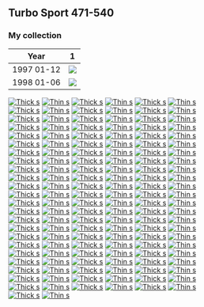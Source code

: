 ## Turbo Sport 471-540

### My collection

|    Year    |                                                                                                          1                                                                                                          |
|:----------:|:-------------------------------------------------------------------------------------------------------------------------------------------------------------------------------------------------------------------:|
| 1997 01-12 | [<img src='thumbnails/outer/1997_01-12.1.5.png'>](https://raw.githubusercontent.com/vlegchilkin/collection/8ca64197bbb6d036883a191b0727065c7d7e68b1/gum_wrappers/kent/turbo/sport/471-540/outer/1997_01-12.1.5.png) |
| 1998 01-06 | [<img src='thumbnails/outer/1998_01-06.1.5.png'>](https://raw.githubusercontent.com/vlegchilkin/collection/8ca64197bbb6d036883a191b0727065c7d7e68b1/gum_wrappers/kent/turbo/sport/471-540/outer/1998_01-06.1.5.png) |

<span style="display: inline-block;">
	<a href='https://raw.githubusercontent.com/vlegchilkin/collection/8ca64197bbb6d036883a191b0727065c7d7e68b1/gum_wrappers/kent/turbo/sport/471-540/inner/471.thick_s.3.png' title='Thick s'><img src='thumbnails/inner/471.thick_s.3.png' alt='Thick s'></a>
	<a href='https://raw.githubusercontent.com/vlegchilkin/collection/8ca64197bbb6d036883a191b0727065c7d7e68b1/gum_wrappers/kent/turbo/sport/471-540/inner/471.thin_s.4.png' title='Thin s'><img src='thumbnails/inner/471.thin_s.4.png' alt='Thin s'></a>
</span>
<span style="display: inline-block;">
	<a href='https://raw.githubusercontent.com/vlegchilkin/collection/8ca64197bbb6d036883a191b0727065c7d7e68b1/gum_wrappers/kent/turbo/sport/471-540/inner/472.thick_s.4.png' title='Thick s'><img src='thumbnails/inner/472.thick_s.4.png' alt='Thick s'></a>
	<a href='https://raw.githubusercontent.com/vlegchilkin/collection/8ca64197bbb6d036883a191b0727065c7d7e68b1/gum_wrappers/kent/turbo/sport/471-540/inner/472.thin_s.4.png' title='Thin s'><img src='thumbnails/inner/472.thin_s.4.png' alt='Thin s'></a>
</span>
<span style="display: inline-block;">
	<a href='https://raw.githubusercontent.com/vlegchilkin/collection/8ca64197bbb6d036883a191b0727065c7d7e68b1/gum_wrappers/kent/turbo/sport/471-540/inner/473.thick_s.3.png' title='Thick s'><img src='thumbnails/inner/473.thick_s.3.png' alt='Thick s'></a>
	<a href='https://raw.githubusercontent.com/vlegchilkin/collection/8ca64197bbb6d036883a191b0727065c7d7e68b1/gum_wrappers/kent/turbo/sport/471-540/inner/473.thin_s.5.png' title='Thin s'><img src='thumbnails/inner/473.thin_s.5.png' alt='Thin s'></a>
</span>
<span style="display: inline-block;">
	<a href='https://raw.githubusercontent.com/vlegchilkin/collection/8ca64197bbb6d036883a191b0727065c7d7e68b1/gum_wrappers/kent/turbo/sport/471-540/inner/474.thick_s.3.png' title='Thick s'><img src='thumbnails/inner/474.thick_s.3.png' alt='Thick s'></a>
	<a href='https://raw.githubusercontent.com/vlegchilkin/collection/8ca64197bbb6d036883a191b0727065c7d7e68b1/gum_wrappers/kent/turbo/sport/471-540/inner/474.thin_s.4.png' title='Thin s'><img src='thumbnails/inner/474.thin_s.4.png' alt='Thin s'></a>
</span>
<span style="display: inline-block;">
	<a href='https://raw.githubusercontent.com/vlegchilkin/collection/8ca64197bbb6d036883a191b0727065c7d7e68b1/gum_wrappers/kent/turbo/sport/471-540/inner/475.thick_s.5.png' title='Thick s'><img src='thumbnails/inner/475.thick_s.5.png' alt='Thick s'></a>
	<a href='https://raw.githubusercontent.com/vlegchilkin/collection/8ca64197bbb6d036883a191b0727065c7d7e68b1/gum_wrappers/kent/turbo/sport/471-540/inner/475.thin_s.5.png' title='Thin s'><img src='thumbnails/inner/475.thin_s.5.png' alt='Thin s'></a>
</span>
<span style="display: inline-block;">
	<a href='https://raw.githubusercontent.com/vlegchilkin/collection/bb62183bbbef6b8d8eb049662fe9d50fc2c40ec8/gum_wrappers/kent/turbo/sport/471-540/inner/476.thick_s.0.png' title='Thick s'><img src='thumbnails/inner/476.thick_s.0.png' alt='Thick s'></a>
	<a href='https://raw.githubusercontent.com/vlegchilkin/collection/8ca64197bbb6d036883a191b0727065c7d7e68b1/gum_wrappers/kent/turbo/sport/471-540/inner/476.thin_s.5.png' title='Thin s'><img src='thumbnails/inner/476.thin_s.5.png' alt='Thin s'></a>
</span>
<span style="display: inline-block;">
	<a href='https://raw.githubusercontent.com/vlegchilkin/collection/8ca64197bbb6d036883a191b0727065c7d7e68b1/gum_wrappers/kent/turbo/sport/471-540/inner/477.thick_s.5.png' title='Thick s'><img src='thumbnails/inner/477.thick_s.5.png' alt='Thick s'></a>
	<a href='https://raw.githubusercontent.com/vlegchilkin/collection/8ca64197bbb6d036883a191b0727065c7d7e68b1/gum_wrappers/kent/turbo/sport/471-540/inner/477.thin_s.5.png' title='Thin s'><img src='thumbnails/inner/477.thin_s.5.png' alt='Thin s'></a>
</span>
<span style="display: inline-block;">
	<a href='https://raw.githubusercontent.com/vlegchilkin/collection/8ca64197bbb6d036883a191b0727065c7d7e68b1/gum_wrappers/kent/turbo/sport/471-540/inner/478.thick_s.4.png' title='Thick s'><img src='thumbnails/inner/478.thick_s.4.png' alt='Thick s'></a>
	<a href='https://raw.githubusercontent.com/vlegchilkin/collection/8ca64197bbb6d036883a191b0727065c7d7e68b1/gum_wrappers/kent/turbo/sport/471-540/inner/478.thin_s.4.png' title='Thin s'><img src='thumbnails/inner/478.thin_s.4.png' alt='Thin s'></a>
</span>
<span style="display: inline-block;">
	<a href='https://raw.githubusercontent.com/vlegchilkin/collection/8ca64197bbb6d036883a191b0727065c7d7e68b1/gum_wrappers/kent/turbo/sport/471-540/inner/479.thick_s.4.png' title='Thick s'><img src='thumbnails/inner/479.thick_s.4.png' alt='Thick s'></a>
	<a href='https://raw.githubusercontent.com/vlegchilkin/collection/8ca64197bbb6d036883a191b0727065c7d7e68b1/gum_wrappers/kent/turbo/sport/471-540/inner/479.thin_s.4.png' title='Thin s'><img src='thumbnails/inner/479.thin_s.4.png' alt='Thin s'></a>
</span>
<span style="display: inline-block;">
	<a href='https://raw.githubusercontent.com/vlegchilkin/collection/8ca64197bbb6d036883a191b0727065c7d7e68b1/gum_wrappers/kent/turbo/sport/471-540/inner/480.thick_s.3.png' title='Thick s'><img src='thumbnails/inner/480.thick_s.3.png' alt='Thick s'></a>
	<a href='https://raw.githubusercontent.com/vlegchilkin/collection/8ca64197bbb6d036883a191b0727065c7d7e68b1/gum_wrappers/kent/turbo/sport/471-540/inner/480.thin_s.5.png' title='Thin s'><img src='thumbnails/inner/480.thin_s.5.png' alt='Thin s'></a>
</span>
<span style="display: inline-block;">
	<a href='https://raw.githubusercontent.com/vlegchilkin/collection/8ca64197bbb6d036883a191b0727065c7d7e68b1/gum_wrappers/kent/turbo/sport/471-540/inner/481.thick_s.3.png' title='Thick s'><img src='thumbnails/inner/481.thick_s.3.png' alt='Thick s'></a>
	<a href='https://raw.githubusercontent.com/vlegchilkin/collection/8ca64197bbb6d036883a191b0727065c7d7e68b1/gum_wrappers/kent/turbo/sport/471-540/inner/481.thin_s.5.png' title='Thin s'><img src='thumbnails/inner/481.thin_s.5.png' alt='Thin s'></a>
</span>
<span style="display: inline-block;">
	<a href='https://raw.githubusercontent.com/vlegchilkin/collection/8ca64197bbb6d036883a191b0727065c7d7e68b1/gum_wrappers/kent/turbo/sport/471-540/inner/482.thick_s.5.png' title='Thick s'><img src='thumbnails/inner/482.thick_s.5.png' alt='Thick s'></a>
	<a href='https://raw.githubusercontent.com/vlegchilkin/collection/8ca64197bbb6d036883a191b0727065c7d7e68b1/gum_wrappers/kent/turbo/sport/471-540/inner/482.thin_s.5.png' title='Thin s'><img src='thumbnails/inner/482.thin_s.5.png' alt='Thin s'></a>
</span>
<span style="display: inline-block;">
	<a href='https://raw.githubusercontent.com/vlegchilkin/collection/8ca64197bbb6d036883a191b0727065c7d7e68b1/gum_wrappers/kent/turbo/sport/471-540/inner/483.thick_s.5.png' title='Thick s'><img src='thumbnails/inner/483.thick_s.5.png' alt='Thick s'></a>
	<a href='https://raw.githubusercontent.com/vlegchilkin/collection/8ca64197bbb6d036883a191b0727065c7d7e68b1/gum_wrappers/kent/turbo/sport/471-540/inner/483.thin_s.5.png' title='Thin s'><img src='thumbnails/inner/483.thin_s.5.png' alt='Thin s'></a>
</span>
<span style="display: inline-block;">
	<a href='https://raw.githubusercontent.com/vlegchilkin/collection/8ca64197bbb6d036883a191b0727065c7d7e68b1/gum_wrappers/kent/turbo/sport/471-540/inner/484.thick_s.5.png' title='Thick s'><img src='thumbnails/inner/484.thick_s.5.png' alt='Thick s'></a>
	<a href='https://raw.githubusercontent.com/vlegchilkin/collection/8ca64197bbb6d036883a191b0727065c7d7e68b1/gum_wrappers/kent/turbo/sport/471-540/inner/484.thin_s.4.png' title='Thin s'><img src='thumbnails/inner/484.thin_s.4.png' alt='Thin s'></a>
</span>
<span style="display: inline-block;">
	<a href='https://raw.githubusercontent.com/vlegchilkin/collection/8ca64197bbb6d036883a191b0727065c7d7e68b1/gum_wrappers/kent/turbo/sport/471-540/inner/485.thick_s.5.png' title='Thick s'><img src='thumbnails/inner/485.thick_s.5.png' alt='Thick s'></a>
	<a href='https://raw.githubusercontent.com/vlegchilkin/collection/8ca64197bbb6d036883a191b0727065c7d7e68b1/gum_wrappers/kent/turbo/sport/471-540/inner/485.thin_s.5.png' title='Thin s'><img src='thumbnails/inner/485.thin_s.5.png' alt='Thin s'></a>
</span>
<span style="display: inline-block;">
	<a href='https://raw.githubusercontent.com/vlegchilkin/collection/8ca64197bbb6d036883a191b0727065c7d7e68b1/gum_wrappers/kent/turbo/sport/471-540/inner/486.thick_s.3.png' title='Thick s'><img src='thumbnails/inner/486.thick_s.3.png' alt='Thick s'></a>
	<a href='https://raw.githubusercontent.com/vlegchilkin/collection/8ca64197bbb6d036883a191b0727065c7d7e68b1/gum_wrappers/kent/turbo/sport/471-540/inner/486.thin_s.5.png' title='Thin s'><img src='thumbnails/inner/486.thin_s.5.png' alt='Thin s'></a>
</span>
<span style="display: inline-block;">
	<a href='https://raw.githubusercontent.com/vlegchilkin/collection/8ca64197bbb6d036883a191b0727065c7d7e68b1/gum_wrappers/kent/turbo/sport/471-540/inner/487.thick_s.3.png' title='Thick s'><img src='thumbnails/inner/487.thick_s.3.png' alt='Thick s'></a>
	<a href='https://raw.githubusercontent.com/vlegchilkin/collection/8ca64197bbb6d036883a191b0727065c7d7e68b1/gum_wrappers/kent/turbo/sport/471-540/inner/487.thin_s.5.png' title='Thin s'><img src='thumbnails/inner/487.thin_s.5.png' alt='Thin s'></a>
</span>
<span style="display: inline-block;">
	<a href='https://raw.githubusercontent.com/vlegchilkin/collection/8ca64197bbb6d036883a191b0727065c7d7e68b1/gum_wrappers/kent/turbo/sport/471-540/inner/488.thick_s.5.png' title='Thick s'><img src='thumbnails/inner/488.thick_s.5.png' alt='Thick s'></a>
	<a href='https://raw.githubusercontent.com/vlegchilkin/collection/8ca64197bbb6d036883a191b0727065c7d7e68b1/gum_wrappers/kent/turbo/sport/471-540/inner/488.thin_s.5.png' title='Thin s'><img src='thumbnails/inner/488.thin_s.5.png' alt='Thin s'></a>
</span>
<span style="display: inline-block;">
	<a href='https://raw.githubusercontent.com/vlegchilkin/collection/8ca64197bbb6d036883a191b0727065c7d7e68b1/gum_wrappers/kent/turbo/sport/471-540/inner/489.thick_s.5.png' title='Thick s'><img src='thumbnails/inner/489.thick_s.5.png' alt='Thick s'></a>
	<a href='https://raw.githubusercontent.com/vlegchilkin/collection/8ca64197bbb6d036883a191b0727065c7d7e68b1/gum_wrappers/kent/turbo/sport/471-540/inner/489.thin_s.5.png' title='Thin s'><img src='thumbnails/inner/489.thin_s.5.png' alt='Thin s'></a>
</span>
<span style="display: inline-block;">
	<a href='https://raw.githubusercontent.com/vlegchilkin/collection/8ca64197bbb6d036883a191b0727065c7d7e68b1/gum_wrappers/kent/turbo/sport/471-540/inner/490.thick_s.4.png' title='Thick s'><img src='thumbnails/inner/490.thick_s.4.png' alt='Thick s'></a>
	<a href='https://raw.githubusercontent.com/vlegchilkin/collection/8ca64197bbb6d036883a191b0727065c7d7e68b1/gum_wrappers/kent/turbo/sport/471-540/inner/490.thin_s.5.png' title='Thin s'><img src='thumbnails/inner/490.thin_s.5.png' alt='Thin s'></a>
</span>
<span style="display: inline-block;">
	<a href='https://raw.githubusercontent.com/vlegchilkin/collection/8ca64197bbb6d036883a191b0727065c7d7e68b1/gum_wrappers/kent/turbo/sport/471-540/inner/491.thick_s.5.png' title='Thick s'><img src='thumbnails/inner/491.thick_s.5.png' alt='Thick s'></a>
	<a href='https://raw.githubusercontent.com/vlegchilkin/collection/8ca64197bbb6d036883a191b0727065c7d7e68b1/gum_wrappers/kent/turbo/sport/471-540/inner/491.thin_s.4.png' title='Thin s'><img src='thumbnails/inner/491.thin_s.4.png' alt='Thin s'></a>
</span>
<span style="display: inline-block;">
	<a href='https://raw.githubusercontent.com/vlegchilkin/collection/8ca64197bbb6d036883a191b0727065c7d7e68b1/gum_wrappers/kent/turbo/sport/471-540/inner/492.thick_s.5.png' title='Thick s'><img src='thumbnails/inner/492.thick_s.5.png' alt='Thick s'></a>
	<a href='https://raw.githubusercontent.com/vlegchilkin/collection/8ca64197bbb6d036883a191b0727065c7d7e68b1/gum_wrappers/kent/turbo/sport/471-540/inner/492.thin_s.5.png' title='Thin s'><img src='thumbnails/inner/492.thin_s.5.png' alt='Thin s'></a>
</span>
<span style="display: inline-block;">
	<a href='https://raw.githubusercontent.com/vlegchilkin/collection/8ca64197bbb6d036883a191b0727065c7d7e68b1/gum_wrappers/kent/turbo/sport/471-540/inner/493.thick_s.5.png' title='Thick s'><img src='thumbnails/inner/493.thick_s.5.png' alt='Thick s'></a>
	<a href='https://raw.githubusercontent.com/vlegchilkin/collection/8ca64197bbb6d036883a191b0727065c7d7e68b1/gum_wrappers/kent/turbo/sport/471-540/inner/493.thin_s.5.png' title='Thin s'><img src='thumbnails/inner/493.thin_s.5.png' alt='Thin s'></a>
</span>
<span style="display: inline-block;">
	<a href='https://raw.githubusercontent.com/vlegchilkin/collection/8ca64197bbb6d036883a191b0727065c7d7e68b1/gum_wrappers/kent/turbo/sport/471-540/inner/494.thick_s.5.png' title='Thick s'><img src='thumbnails/inner/494.thick_s.5.png' alt='Thick s'></a>
	<a href='https://raw.githubusercontent.com/vlegchilkin/collection/8ca64197bbb6d036883a191b0727065c7d7e68b1/gum_wrappers/kent/turbo/sport/471-540/inner/494.thin_s.5.png' title='Thin s'><img src='thumbnails/inner/494.thin_s.5.png' alt='Thin s'></a>
</span>
<span style="display: inline-block;">
	<a href='https://raw.githubusercontent.com/vlegchilkin/collection/8ca64197bbb6d036883a191b0727065c7d7e68b1/gum_wrappers/kent/turbo/sport/471-540/inner/495.thick_s.4.png' title='Thick s'><img src='thumbnails/inner/495.thick_s.4.png' alt='Thick s'></a>
	<a href='https://raw.githubusercontent.com/vlegchilkin/collection/8ca64197bbb6d036883a191b0727065c7d7e68b1/gum_wrappers/kent/turbo/sport/471-540/inner/495.thin_s.5.png' title='Thin s'><img src='thumbnails/inner/495.thin_s.5.png' alt='Thin s'></a>
</span>
<span style="display: inline-block;">
	<a href='https://raw.githubusercontent.com/vlegchilkin/collection/8ca64197bbb6d036883a191b0727065c7d7e68b1/gum_wrappers/kent/turbo/sport/471-540/inner/496.thick_s.5.png' title='Thick s'><img src='thumbnails/inner/496.thick_s.5.png' alt='Thick s'></a>
	<a href='https://raw.githubusercontent.com/vlegchilkin/collection/8ca64197bbb6d036883a191b0727065c7d7e68b1/gum_wrappers/kent/turbo/sport/471-540/inner/496.thin_s.5.png' title='Thin s'><img src='thumbnails/inner/496.thin_s.5.png' alt='Thin s'></a>
</span>
<span style="display: inline-block;">
	<a href='https://raw.githubusercontent.com/vlegchilkin/collection/bb62183bbbef6b8d8eb049662fe9d50fc2c40ec8/gum_wrappers/kent/turbo/sport/471-540/inner/497.thick_s.0.png' title='Thick s'><img src='thumbnails/inner/497.thick_s.0.png' alt='Thick s'></a>
	<a href='https://raw.githubusercontent.com/vlegchilkin/collection/8ca64197bbb6d036883a191b0727065c7d7e68b1/gum_wrappers/kent/turbo/sport/471-540/inner/497.thin_s.5.png' title='Thin s'><img src='thumbnails/inner/497.thin_s.5.png' alt='Thin s'></a>
</span>
<span style="display: inline-block;">
	<a href='https://raw.githubusercontent.com/vlegchilkin/collection/8ca64197bbb6d036883a191b0727065c7d7e68b1/gum_wrappers/kent/turbo/sport/471-540/inner/498.thick_s.3.png' title='Thick s'><img src='thumbnails/inner/498.thick_s.3.png' alt='Thick s'></a>
	<a href='https://raw.githubusercontent.com/vlegchilkin/collection/8ca64197bbb6d036883a191b0727065c7d7e68b1/gum_wrappers/kent/turbo/sport/471-540/inner/498.thin_s.5.png' title='Thin s'><img src='thumbnails/inner/498.thin_s.5.png' alt='Thin s'></a>
</span>
<span style="display: inline-block;">
	<a href='https://raw.githubusercontent.com/vlegchilkin/collection/8ca64197bbb6d036883a191b0727065c7d7e68b1/gum_wrappers/kent/turbo/sport/471-540/inner/499.thick_s.3.png' title='Thick s'><img src='thumbnails/inner/499.thick_s.3.png' alt='Thick s'></a>
	<a href='https://raw.githubusercontent.com/vlegchilkin/collection/8ca64197bbb6d036883a191b0727065c7d7e68b1/gum_wrappers/kent/turbo/sport/471-540/inner/499.thin_s.5.png' title='Thin s'><img src='thumbnails/inner/499.thin_s.5.png' alt='Thin s'></a>
</span>
<span style="display: inline-block;">
	<a href='https://raw.githubusercontent.com/vlegchilkin/collection/8ca64197bbb6d036883a191b0727065c7d7e68b1/gum_wrappers/kent/turbo/sport/471-540/inner/500.thick_s.4.png' title='Thick s'><img src='thumbnails/inner/500.thick_s.4.png' alt='Thick s'></a>
	<a href='https://raw.githubusercontent.com/vlegchilkin/collection/8ca64197bbb6d036883a191b0727065c7d7e68b1/gum_wrappers/kent/turbo/sport/471-540/inner/500.thin_s.5.png' title='Thin s'><img src='thumbnails/inner/500.thin_s.5.png' alt='Thin s'></a>
</span>
<span style="display: inline-block;">
	<a href='https://raw.githubusercontent.com/vlegchilkin/collection/8ca64197bbb6d036883a191b0727065c7d7e68b1/gum_wrappers/kent/turbo/sport/471-540/inner/501.thick_s.5.png' title='Thick s'><img src='thumbnails/inner/501.thick_s.5.png' alt='Thick s'></a>
	<a href='https://raw.githubusercontent.com/vlegchilkin/collection/8ca64197bbb6d036883a191b0727065c7d7e68b1/gum_wrappers/kent/turbo/sport/471-540/inner/501.thin_s.4.png' title='Thin s'><img src='thumbnails/inner/501.thin_s.4.png' alt='Thin s'></a>
</span>
<span style="display: inline-block;">
	<a href='https://raw.githubusercontent.com/vlegchilkin/collection/8ca64197bbb6d036883a191b0727065c7d7e68b1/gum_wrappers/kent/turbo/sport/471-540/inner/502.thick_s.5.png' title='Thick s'><img src='thumbnails/inner/502.thick_s.5.png' alt='Thick s'></a>
	<a href='https://raw.githubusercontent.com/vlegchilkin/collection/8ca64197bbb6d036883a191b0727065c7d7e68b1/gum_wrappers/kent/turbo/sport/471-540/inner/502.thin_s.5.png' title='Thin s'><img src='thumbnails/inner/502.thin_s.5.png' alt='Thin s'></a>
</span>
<span style="display: inline-block;">
	<a href='https://raw.githubusercontent.com/vlegchilkin/collection/8ca64197bbb6d036883a191b0727065c7d7e68b1/gum_wrappers/kent/turbo/sport/471-540/inner/503.thick_s.3.png' title='Thick s'><img src='thumbnails/inner/503.thick_s.3.png' alt='Thick s'></a>
	<a href='https://raw.githubusercontent.com/vlegchilkin/collection/8ca64197bbb6d036883a191b0727065c7d7e68b1/gum_wrappers/kent/turbo/sport/471-540/inner/503.thin_s.5.png' title='Thin s'><img src='thumbnails/inner/503.thin_s.5.png' alt='Thin s'></a>
</span>
<span style="display: inline-block;">
	<a href='https://raw.githubusercontent.com/vlegchilkin/collection/8ca64197bbb6d036883a191b0727065c7d7e68b1/gum_wrappers/kent/turbo/sport/471-540/inner/504.thick_s.4.png' title='Thick s'><img src='thumbnails/inner/504.thick_s.4.png' alt='Thick s'></a>
	<a href='https://raw.githubusercontent.com/vlegchilkin/collection/8ca64197bbb6d036883a191b0727065c7d7e68b1/gum_wrappers/kent/turbo/sport/471-540/inner/504.thin_s.5.png' title='Thin s'><img src='thumbnails/inner/504.thin_s.5.png' alt='Thin s'></a>
</span>
<span style="display: inline-block;">
	<a href='https://raw.githubusercontent.com/vlegchilkin/collection/8ca64197bbb6d036883a191b0727065c7d7e68b1/gum_wrappers/kent/turbo/sport/471-540/inner/505.thick_s.5.png' title='Thick s'><img src='thumbnails/inner/505.thick_s.5.png' alt='Thick s'></a>
	<a href='https://raw.githubusercontent.com/vlegchilkin/collection/8ca64197bbb6d036883a191b0727065c7d7e68b1/gum_wrappers/kent/turbo/sport/471-540/inner/505.thin_s.5.png' title='Thin s'><img src='thumbnails/inner/505.thin_s.5.png' alt='Thin s'></a>
</span>
<span style="display: inline-block;">
	<a href='https://raw.githubusercontent.com/vlegchilkin/collection/8ca64197bbb6d036883a191b0727065c7d7e68b1/gum_wrappers/kent/turbo/sport/471-540/inner/506.thick_s.5.png' title='Thick s'><img src='thumbnails/inner/506.thick_s.5.png' alt='Thick s'></a>
	<a href='https://raw.githubusercontent.com/vlegchilkin/collection/8ca64197bbb6d036883a191b0727065c7d7e68b1/gum_wrappers/kent/turbo/sport/471-540/inner/506.thin_s.3.png' title='Thin s'><img src='thumbnails/inner/506.thin_s.3.png' alt='Thin s'></a>
</span>
<span style="display: inline-block;">
	<a href='https://raw.githubusercontent.com/vlegchilkin/collection/8ca64197bbb6d036883a191b0727065c7d7e68b1/gum_wrappers/kent/turbo/sport/471-540/inner/507.thick_s.4.png' title='Thick s'><img src='thumbnails/inner/507.thick_s.4.png' alt='Thick s'></a>
	<a href='https://raw.githubusercontent.com/vlegchilkin/collection/8ca64197bbb6d036883a191b0727065c7d7e68b1/gum_wrappers/kent/turbo/sport/471-540/inner/507.thin_s.4.png' title='Thin s'><img src='thumbnails/inner/507.thin_s.4.png' alt='Thin s'></a>
</span>
<span style="display: inline-block;">
	<a href='https://raw.githubusercontent.com/vlegchilkin/collection/bb62183bbbef6b8d8eb049662fe9d50fc2c40ec8/gum_wrappers/kent/turbo/sport/471-540/inner/508.thick_s.0.png' title='Thick s'><img src='thumbnails/inner/508.thick_s.0.png' alt='Thick s'></a>
	<a href='https://raw.githubusercontent.com/vlegchilkin/collection/8ca64197bbb6d036883a191b0727065c7d7e68b1/gum_wrappers/kent/turbo/sport/471-540/inner/508.thin_s.5.png' title='Thin s'><img src='thumbnails/inner/508.thin_s.5.png' alt='Thin s'></a>
</span>
<span style="display: inline-block;">
	<a href='https://raw.githubusercontent.com/vlegchilkin/collection/8ca64197bbb6d036883a191b0727065c7d7e68b1/gum_wrappers/kent/turbo/sport/471-540/inner/509.thick_s.5.png' title='Thick s'><img src='thumbnails/inner/509.thick_s.5.png' alt='Thick s'></a>
	<a href='https://raw.githubusercontent.com/vlegchilkin/collection/8ca64197bbb6d036883a191b0727065c7d7e68b1/gum_wrappers/kent/turbo/sport/471-540/inner/509.thin_s.5.png' title='Thin s'><img src='thumbnails/inner/509.thin_s.5.png' alt='Thin s'></a>
</span>
<span style="display: inline-block;">
	<a href='https://raw.githubusercontent.com/vlegchilkin/collection/8ca64197bbb6d036883a191b0727065c7d7e68b1/gum_wrappers/kent/turbo/sport/471-540/inner/510.thick_s.5.png' title='Thick s'><img src='thumbnails/inner/510.thick_s.5.png' alt='Thick s'></a>
	<a href='https://raw.githubusercontent.com/vlegchilkin/collection/8ca64197bbb6d036883a191b0727065c7d7e68b1/gum_wrappers/kent/turbo/sport/471-540/inner/510.thin_s.5.png' title='Thin s'><img src='thumbnails/inner/510.thin_s.5.png' alt='Thin s'></a>
</span>
<span style="display: inline-block;">
	<a href='https://raw.githubusercontent.com/vlegchilkin/collection/8ca64197bbb6d036883a191b0727065c7d7e68b1/gum_wrappers/kent/turbo/sport/471-540/inner/511.thick_s.5.png' title='Thick s'><img src='thumbnails/inner/511.thick_s.5.png' alt='Thick s'></a>
	<a href='https://raw.githubusercontent.com/vlegchilkin/collection/8ca64197bbb6d036883a191b0727065c7d7e68b1/gum_wrappers/kent/turbo/sport/471-540/inner/511.thin_s.5.png' title='Thin s'><img src='thumbnails/inner/511.thin_s.5.png' alt='Thin s'></a>
</span>
<span style="display: inline-block;">
	<a href='https://raw.githubusercontent.com/vlegchilkin/collection/8ca64197bbb6d036883a191b0727065c7d7e68b1/gum_wrappers/kent/turbo/sport/471-540/inner/512.thick_s.4.png' title='Thick s'><img src='thumbnails/inner/512.thick_s.4.png' alt='Thick s'></a>
	<a href='https://raw.githubusercontent.com/vlegchilkin/collection/8ca64197bbb6d036883a191b0727065c7d7e68b1/gum_wrappers/kent/turbo/sport/471-540/inner/512.thin_s.5.png' title='Thin s'><img src='thumbnails/inner/512.thin_s.5.png' alt='Thin s'></a>
</span>
<span style="display: inline-block;">
	<a href='https://raw.githubusercontent.com/vlegchilkin/collection/8ca64197bbb6d036883a191b0727065c7d7e68b1/gum_wrappers/kent/turbo/sport/471-540/inner/513.thick_s.4.png' title='Thick s'><img src='thumbnails/inner/513.thick_s.4.png' alt='Thick s'></a>
	<a href='https://raw.githubusercontent.com/vlegchilkin/collection/8ca64197bbb6d036883a191b0727065c7d7e68b1/gum_wrappers/kent/turbo/sport/471-540/inner/513.thin_s.5.png' title='Thin s'><img src='thumbnails/inner/513.thin_s.5.png' alt='Thin s'></a>
</span>
<span style="display: inline-block;">
	<a href='https://raw.githubusercontent.com/vlegchilkin/collection/8ca64197bbb6d036883a191b0727065c7d7e68b1/gum_wrappers/kent/turbo/sport/471-540/inner/514.thick_s.3.png' title='Thick s'><img src='thumbnails/inner/514.thick_s.3.png' alt='Thick s'></a>
	<a href='https://raw.githubusercontent.com/vlegchilkin/collection/8ca64197bbb6d036883a191b0727065c7d7e68b1/gum_wrappers/kent/turbo/sport/471-540/inner/514.thin_s.5.png' title='Thin s'><img src='thumbnails/inner/514.thin_s.5.png' alt='Thin s'></a>
</span>
<span style="display: inline-block;">
	<a href='https://raw.githubusercontent.com/vlegchilkin/collection/8ca64197bbb6d036883a191b0727065c7d7e68b1/gum_wrappers/kent/turbo/sport/471-540/inner/515.thick_s.5.png' title='Thick s'><img src='thumbnails/inner/515.thick_s.5.png' alt='Thick s'></a>
	<a href='https://raw.githubusercontent.com/vlegchilkin/collection/8ca64197bbb6d036883a191b0727065c7d7e68b1/gum_wrappers/kent/turbo/sport/471-540/inner/515.thin_s.4.png' title='Thin s'><img src='thumbnails/inner/515.thin_s.4.png' alt='Thin s'></a>
</span>
<span style="display: inline-block;">
	<a href='https://raw.githubusercontent.com/vlegchilkin/collection/8ca64197bbb6d036883a191b0727065c7d7e68b1/gum_wrappers/kent/turbo/sport/471-540/inner/516.thick_s.5.png' title='Thick s'><img src='thumbnails/inner/516.thick_s.5.png' alt='Thick s'></a>
	<a href='https://raw.githubusercontent.com/vlegchilkin/collection/8ca64197bbb6d036883a191b0727065c7d7e68b1/gum_wrappers/kent/turbo/sport/471-540/inner/516.thin_s.5.png' title='Thin s'><img src='thumbnails/inner/516.thin_s.5.png' alt='Thin s'></a>
</span>
<span style="display: inline-block;">
	<a href='https://raw.githubusercontent.com/vlegchilkin/collection/8ca64197bbb6d036883a191b0727065c7d7e68b1/gum_wrappers/kent/turbo/sport/471-540/inner/517.thick_s.5.png' title='Thick s'><img src='thumbnails/inner/517.thick_s.5.png' alt='Thick s'></a>
	<a href='https://raw.githubusercontent.com/vlegchilkin/collection/8ca64197bbb6d036883a191b0727065c7d7e68b1/gum_wrappers/kent/turbo/sport/471-540/inner/517.thin_s.5.png' title='Thin s'><img src='thumbnails/inner/517.thin_s.5.png' alt='Thin s'></a>
</span>
<span style="display: inline-block;">
	<a href='https://raw.githubusercontent.com/vlegchilkin/collection/8ca64197bbb6d036883a191b0727065c7d7e68b1/gum_wrappers/kent/turbo/sport/471-540/inner/518.thick_s.5.png' title='Thick s'><img src='thumbnails/inner/518.thick_s.5.png' alt='Thick s'></a>
	<a href='https://raw.githubusercontent.com/vlegchilkin/collection/8ca64197bbb6d036883a191b0727065c7d7e68b1/gum_wrappers/kent/turbo/sport/471-540/inner/518.thin_s.4.png' title='Thin s'><img src='thumbnails/inner/518.thin_s.4.png' alt='Thin s'></a>
</span>
<span style="display: inline-block;">
	<a href='https://raw.githubusercontent.com/vlegchilkin/collection/8ca64197bbb6d036883a191b0727065c7d7e68b1/gum_wrappers/kent/turbo/sport/471-540/inner/519.thick_s.5.png' title='Thick s'><img src='thumbnails/inner/519.thick_s.5.png' alt='Thick s'></a>
	<a href='https://raw.githubusercontent.com/vlegchilkin/collection/8ca64197bbb6d036883a191b0727065c7d7e68b1/gum_wrappers/kent/turbo/sport/471-540/inner/519.thin_s.4.png' title='Thin s'><img src='thumbnails/inner/519.thin_s.4.png' alt='Thin s'></a>
</span>
<span style="display: inline-block;">
	<a href='https://raw.githubusercontent.com/vlegchilkin/collection/8ca64197bbb6d036883a191b0727065c7d7e68b1/gum_wrappers/kent/turbo/sport/471-540/inner/520.thick_s.5.png' title='Thick s'><img src='thumbnails/inner/520.thick_s.5.png' alt='Thick s'></a>
	<a href='https://raw.githubusercontent.com/vlegchilkin/collection/8ca64197bbb6d036883a191b0727065c7d7e68b1/gum_wrappers/kent/turbo/sport/471-540/inner/520.thin_s.5.png' title='Thin s'><img src='thumbnails/inner/520.thin_s.5.png' alt='Thin s'></a>
</span>
<span style="display: inline-block;">
	<a href='https://raw.githubusercontent.com/vlegchilkin/collection/bb62183bbbef6b8d8eb049662fe9d50fc2c40ec8/gum_wrappers/kent/turbo/sport/471-540/inner/521.thick_s.0.png' title='Thick s'><img src='thumbnails/inner/521.thick_s.0.png' alt='Thick s'></a>
	<a href='https://raw.githubusercontent.com/vlegchilkin/collection/8ca64197bbb6d036883a191b0727065c7d7e68b1/gum_wrappers/kent/turbo/sport/471-540/inner/521.thin_s.5.png' title='Thin s'><img src='thumbnails/inner/521.thin_s.5.png' alt='Thin s'></a>
</span>
<span style="display: inline-block;">
	<a href='https://raw.githubusercontent.com/vlegchilkin/collection/8ca64197bbb6d036883a191b0727065c7d7e68b1/gum_wrappers/kent/turbo/sport/471-540/inner/522.thick_s.5.png' title='Thick s'><img src='thumbnails/inner/522.thick_s.5.png' alt='Thick s'></a>
	<a href='https://raw.githubusercontent.com/vlegchilkin/collection/8ca64197bbb6d036883a191b0727065c7d7e68b1/gum_wrappers/kent/turbo/sport/471-540/inner/522.thin_s.4.png' title='Thin s'><img src='thumbnails/inner/522.thin_s.4.png' alt='Thin s'></a>
</span>
<span style="display: inline-block;">
	<a href='https://raw.githubusercontent.com/vlegchilkin/collection/8ca64197bbb6d036883a191b0727065c7d7e68b1/gum_wrappers/kent/turbo/sport/471-540/inner/523.thick_s.5.png' title='Thick s'><img src='thumbnails/inner/523.thick_s.5.png' alt='Thick s'></a>
	<a href='https://raw.githubusercontent.com/vlegchilkin/collection/8ca64197bbb6d036883a191b0727065c7d7e68b1/gum_wrappers/kent/turbo/sport/471-540/inner/523.thin_s.5.png' title='Thin s'><img src='thumbnails/inner/523.thin_s.5.png' alt='Thin s'></a>
</span>
<span style="display: inline-block;">
	<a href='https://raw.githubusercontent.com/vlegchilkin/collection/8ca64197bbb6d036883a191b0727065c7d7e68b1/gum_wrappers/kent/turbo/sport/471-540/inner/524.thick_s.4.png' title='Thick s'><img src='thumbnails/inner/524.thick_s.4.png' alt='Thick s'></a>
	<a href='https://raw.githubusercontent.com/vlegchilkin/collection/8ca64197bbb6d036883a191b0727065c7d7e68b1/gum_wrappers/kent/turbo/sport/471-540/inner/524.thin_s.5.png' title='Thin s'><img src='thumbnails/inner/524.thin_s.5.png' alt='Thin s'></a>
</span>
<span style="display: inline-block;">
	<a href='https://raw.githubusercontent.com/vlegchilkin/collection/8ca64197bbb6d036883a191b0727065c7d7e68b1/gum_wrappers/kent/turbo/sport/471-540/inner/525.thick_s.5.png' title='Thick s'><img src='thumbnails/inner/525.thick_s.5.png' alt='Thick s'></a>
	<a href='https://raw.githubusercontent.com/vlegchilkin/collection/8ca64197bbb6d036883a191b0727065c7d7e68b1/gum_wrappers/kent/turbo/sport/471-540/inner/525.thin_s.5.png' title='Thin s'><img src='thumbnails/inner/525.thin_s.5.png' alt='Thin s'></a>
</span>
<span style="display: inline-block;">
	<a href='https://raw.githubusercontent.com/vlegchilkin/collection/8ca64197bbb6d036883a191b0727065c7d7e68b1/gum_wrappers/kent/turbo/sport/471-540/inner/526.thick_s.5.png' title='Thick s'><img src='thumbnails/inner/526.thick_s.5.png' alt='Thick s'></a>
	<a href='https://raw.githubusercontent.com/vlegchilkin/collection/8ca64197bbb6d036883a191b0727065c7d7e68b1/gum_wrappers/kent/turbo/sport/471-540/inner/526.thin_s.5.png' title='Thin s'><img src='thumbnails/inner/526.thin_s.5.png' alt='Thin s'></a>
</span>
<span style="display: inline-block;">
	<a href='https://raw.githubusercontent.com/vlegchilkin/collection/8ca64197bbb6d036883a191b0727065c7d7e68b1/gum_wrappers/kent/turbo/sport/471-540/inner/527.thick_s.5.png' title='Thick s'><img src='thumbnails/inner/527.thick_s.5.png' alt='Thick s'></a>
	<a href='https://raw.githubusercontent.com/vlegchilkin/collection/8ca64197bbb6d036883a191b0727065c7d7e68b1/gum_wrappers/kent/turbo/sport/471-540/inner/527.thin_s.5.png' title='Thin s'><img src='thumbnails/inner/527.thin_s.5.png' alt='Thin s'></a>
</span>
<span style="display: inline-block;">
	<a href='https://raw.githubusercontent.com/vlegchilkin/collection/8ca64197bbb6d036883a191b0727065c7d7e68b1/gum_wrappers/kent/turbo/sport/471-540/inner/528.thick_s.5.png' title='Thick s'><img src='thumbnails/inner/528.thick_s.5.png' alt='Thick s'></a>
	<a href='https://raw.githubusercontent.com/vlegchilkin/collection/8ca64197bbb6d036883a191b0727065c7d7e68b1/gum_wrappers/kent/turbo/sport/471-540/inner/528.thin_s.5.png' title='Thin s'><img src='thumbnails/inner/528.thin_s.5.png' alt='Thin s'></a>
</span>
<span style="display: inline-block;">
	<a href='https://raw.githubusercontent.com/vlegchilkin/collection/8ca64197bbb6d036883a191b0727065c7d7e68b1/gum_wrappers/kent/turbo/sport/471-540/inner/529.thick_s.3.png' title='Thick s'><img src='thumbnails/inner/529.thick_s.3.png' alt='Thick s'></a>
	<a href='https://raw.githubusercontent.com/vlegchilkin/collection/8ca64197bbb6d036883a191b0727065c7d7e68b1/gum_wrappers/kent/turbo/sport/471-540/inner/529.thin_s.5.png' title='Thin s'><img src='thumbnails/inner/529.thin_s.5.png' alt='Thin s'></a>
</span>
<span style="display: inline-block;">
	<a href='https://raw.githubusercontent.com/vlegchilkin/collection/8ca64197bbb6d036883a191b0727065c7d7e68b1/gum_wrappers/kent/turbo/sport/471-540/inner/530.thick_s.5.png' title='Thick s'><img src='thumbnails/inner/530.thick_s.5.png' alt='Thick s'></a>
	<a href='https://raw.githubusercontent.com/vlegchilkin/collection/8ca64197bbb6d036883a191b0727065c7d7e68b1/gum_wrappers/kent/turbo/sport/471-540/inner/530.thin_s.5.png' title='Thin s'><img src='thumbnails/inner/530.thin_s.5.png' alt='Thin s'></a>
</span>
<span style="display: inline-block;">
	<a href='https://raw.githubusercontent.com/vlegchilkin/collection/8ca64197bbb6d036883a191b0727065c7d7e68b1/gum_wrappers/kent/turbo/sport/471-540/inner/531.thick_s.4.png' title='Thick s'><img src='thumbnails/inner/531.thick_s.4.png' alt='Thick s'></a>
	<a href='https://raw.githubusercontent.com/vlegchilkin/collection/8ca64197bbb6d036883a191b0727065c7d7e68b1/gum_wrappers/kent/turbo/sport/471-540/inner/531.thin_s.5.png' title='Thin s'><img src='thumbnails/inner/531.thin_s.5.png' alt='Thin s'></a>
</span>
<span style="display: inline-block;">
	<a href='https://raw.githubusercontent.com/vlegchilkin/collection/bb62183bbbef6b8d8eb049662fe9d50fc2c40ec8/gum_wrappers/kent/turbo/sport/471-540/inner/532.thick_s.0.png' title='Thick s'><img src='thumbnails/inner/532.thick_s.0.png' alt='Thick s'></a>
	<a href='https://raw.githubusercontent.com/vlegchilkin/collection/8ca64197bbb6d036883a191b0727065c7d7e68b1/gum_wrappers/kent/turbo/sport/471-540/inner/532.thin_s.5.png' title='Thin s'><img src='thumbnails/inner/532.thin_s.5.png' alt='Thin s'></a>
</span>
<span style="display: inline-block;">
	<a href='https://raw.githubusercontent.com/vlegchilkin/collection/8ca64197bbb6d036883a191b0727065c7d7e68b1/gum_wrappers/kent/turbo/sport/471-540/inner/533.thick_s.5.png' title='Thick s'><img src='thumbnails/inner/533.thick_s.5.png' alt='Thick s'></a>
	<a href='https://raw.githubusercontent.com/vlegchilkin/collection/8ca64197bbb6d036883a191b0727065c7d7e68b1/gum_wrappers/kent/turbo/sport/471-540/inner/533.thin_s.5.png' title='Thin s'><img src='thumbnails/inner/533.thin_s.5.png' alt='Thin s'></a>
</span>
<span style="display: inline-block;">
	<a href='https://raw.githubusercontent.com/vlegchilkin/collection/8ca64197bbb6d036883a191b0727065c7d7e68b1/gum_wrappers/kent/turbo/sport/471-540/inner/534.thick_s.5.png' title='Thick s'><img src='thumbnails/inner/534.thick_s.5.png' alt='Thick s'></a>
	<a href='https://raw.githubusercontent.com/vlegchilkin/collection/8ca64197bbb6d036883a191b0727065c7d7e68b1/gum_wrappers/kent/turbo/sport/471-540/inner/534.thin_s.5.png' title='Thin s'><img src='thumbnails/inner/534.thin_s.5.png' alt='Thin s'></a>
</span>
<span style="display: inline-block;">
	<a href='https://raw.githubusercontent.com/vlegchilkin/collection/8ca64197bbb6d036883a191b0727065c7d7e68b1/gum_wrappers/kent/turbo/sport/471-540/inner/535.thick_s.5.png' title='Thick s'><img src='thumbnails/inner/535.thick_s.5.png' alt='Thick s'></a>
	<a href='https://raw.githubusercontent.com/vlegchilkin/collection/8ca64197bbb6d036883a191b0727065c7d7e68b1/gum_wrappers/kent/turbo/sport/471-540/inner/535.thin_s.5.png' title='Thin s'><img src='thumbnails/inner/535.thin_s.5.png' alt='Thin s'></a>
</span>
<span style="display: inline-block;">
	<a href='https://raw.githubusercontent.com/vlegchilkin/collection/8ca64197bbb6d036883a191b0727065c7d7e68b1/gum_wrappers/kent/turbo/sport/471-540/inner/536.thick_s.3.png' title='Thick s'><img src='thumbnails/inner/536.thick_s.3.png' alt='Thick s'></a>
	<a href='https://raw.githubusercontent.com/vlegchilkin/collection/8ca64197bbb6d036883a191b0727065c7d7e68b1/gum_wrappers/kent/turbo/sport/471-540/inner/536.thin_s.5.png' title='Thin s'><img src='thumbnails/inner/536.thin_s.5.png' alt='Thin s'></a>
</span>
<span style="display: inline-block;">
	<a href='https://raw.githubusercontent.com/vlegchilkin/collection/8ca64197bbb6d036883a191b0727065c7d7e68b1/gum_wrappers/kent/turbo/sport/471-540/inner/537.thick_s.3.png' title='Thick s'><img src='thumbnails/inner/537.thick_s.3.png' alt='Thick s'></a>
	<a href='https://raw.githubusercontent.com/vlegchilkin/collection/8ca64197bbb6d036883a191b0727065c7d7e68b1/gum_wrappers/kent/turbo/sport/471-540/inner/537.thin_s.5.png' title='Thin s'><img src='thumbnails/inner/537.thin_s.5.png' alt='Thin s'></a>
</span>
<span style="display: inline-block;">
	<a href='https://raw.githubusercontent.com/vlegchilkin/collection/8ca64197bbb6d036883a191b0727065c7d7e68b1/gum_wrappers/kent/turbo/sport/471-540/inner/538.thick_s.5.png' title='Thick s'><img src='thumbnails/inner/538.thick_s.5.png' alt='Thick s'></a>
	<a href='https://raw.githubusercontent.com/vlegchilkin/collection/8ca64197bbb6d036883a191b0727065c7d7e68b1/gum_wrappers/kent/turbo/sport/471-540/inner/538.thin_s.5.png' title='Thin s'><img src='thumbnails/inner/538.thin_s.5.png' alt='Thin s'></a>
</span>
<span style="display: inline-block;">
	<a href='https://raw.githubusercontent.com/vlegchilkin/collection/8ca64197bbb6d036883a191b0727065c7d7e68b1/gum_wrappers/kent/turbo/sport/471-540/inner/539.thick_s.3.png' title='Thick s'><img src='thumbnails/inner/539.thick_s.3.png' alt='Thick s'></a>
	<a href='https://raw.githubusercontent.com/vlegchilkin/collection/8ca64197bbb6d036883a191b0727065c7d7e68b1/gum_wrappers/kent/turbo/sport/471-540/inner/539.thin_s.5.png' title='Thin s'><img src='thumbnails/inner/539.thin_s.5.png' alt='Thin s'></a>
</span>
<span style="display: inline-block;">
	<a href='https://raw.githubusercontent.com/vlegchilkin/collection/8ca64197bbb6d036883a191b0727065c7d7e68b1/gum_wrappers/kent/turbo/sport/471-540/inner/540.thick_s.5.png' title='Thick s'><img src='thumbnails/inner/540.thick_s.5.png' alt='Thick s'></a>
	<a href='https://raw.githubusercontent.com/vlegchilkin/collection/8ca64197bbb6d036883a191b0727065c7d7e68b1/gum_wrappers/kent/turbo/sport/471-540/inner/540.thin_s.5.png' title='Thin s'><img src='thumbnails/inner/540.thin_s.5.png' alt='Thin s'></a>
</span>

